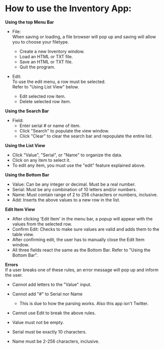 # How to use the Inventory App:


**Using the top Menu Bar**

* File:\
  When saving or loading, a file browser will pop up and saving will allow you to choose your filetype.
    * Create a new Inventory window.
    * Load an HTML or TXT file.
    * Save an HTML or TXT file.
    * Quit the program.
    
* Edit:\
    To use the edit menu, a row must be selected.\
    Refer to "Using List View" below.
    * Edit selected row item.
    * Delete selected row item.
    
**Using the Search Bar**

* Field:
    * Enter serial # or name of item.
    * Click "Search" to populate the view window.
    * Click "Clear" to clear the search bar and repopulate the entire list.
    
**Using the List View**

* Click "Value", "Serial", or "Name" to organize the data.
* Click on any item to select it.
* To edit any item, you must use the "edit" feature explained above.

**Using the Bottom Bar**

* Value: Can be any integer or decimal. Must be a real number.
* Serial: Must be any combination of 10 letters and/or numbers.
* Name: Must contain range of 2 to 256 characters or numbers, inclusive.
* Add: Inserts the above values to a new row in the list.

**Edit Item View**

* After clicking 'Edit Item' in the menu bar, a popup will appear with the values from the selected row.
* Confirm Edit: Checks to make sure values are valid and adds them to the table view.
* After confirming edit, the user has to manually close the Edit Item window.
* All three fields react the same as the Bottom Bar. Refer to "Using the Bottom Bar".

**Errors**\
If a user breaks one of these rules, an error message will pop up and inform the user.

* Cannot add letters to the "Value" input. 
* Cannot add "#" to Serial nor Name
    * This is due to how the parsing works. Also this app isn't Twitter.
    
* Cannot use Edit to break the above rules. 

* Value must not be empty.
* Serial must be exactly 10 characters.
* Name must be 2-256 characters, inclusive.



